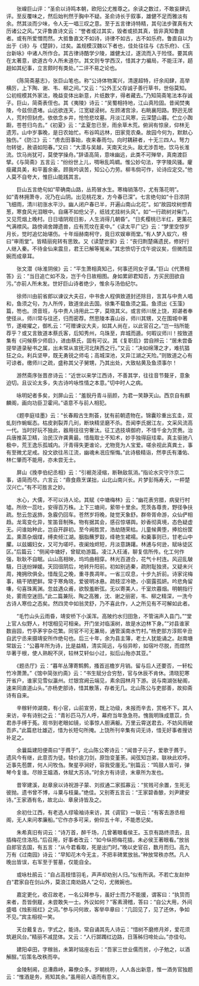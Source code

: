 <!-- { "loadSidebar": true } -->
　　张嵲巨山评：“圣俞以诗鸣本朝，欧阳公尤推尊之。余读之数过，不敢妄肆讥评。至反覆味之，然后始判然于胸中不疑。圣俞诗长于叙事，雄健不足而雅淡有余。然其淡而少味，令人无一唱三叹之意。至于五言律诗特精，其句法步骤真有大历诸公之风。”又评鲁直诗文云：“誉者或过其实，毁者或损其真，皆非真知鲁直者。或有所爱憎而然。大抵鲁直文不如诗，诗律不如古，古不如乐府。鲁直自以为出于《诗》与《楚辞》，过矣。盖规模汉魏以下者也，佳处往往与《古乐府》、《玉台新咏》中诸人所作合。其古律诗酷学少陵，雄健太过，遂流而入于险怪。要其病在太著意，欲道古今人所未道尔。其文则专学西汉，惜其才力褊局，不能汪洋，趦趄如其纪事，立言颇时有类处。”二评不易之论也。

　　《陈简斋墓志》，张巨山笔也。称“公诗体物寓兴，清邃超特，纡余闳肆，高举横厉，上下陶、谢、韦、柳之间。”又云：“公外王父存诚子善行草书，世俗莫知。公初规模其外家法，晚益变体出新意，片纸数字，得者藏去。”乃知简斋笔法本存诚子。巨山，简斋表侄也。其《夷陵》诗云：“吴蜀相持地，江山真险固。昔闻焚夷陵，今兹但遗堵。山远欲连天，江宽疑浸树。左顾渚宫涂，右眺襄阳路。野迥无居人，荒村但豺虎。依依念乡井，怆怆悲坟墓。月淡江风寒，云深楚山暮。伫立小踟蹰，苍苍归鸟去。”《初夏》云：“孟夏忽已至，雨余草木荒。俯涧有惊泉，仰林无遗芳。山中岁事晚，是日农始忙。布谷鸣远林，田家竞农桑。故园今何为，默默心独伤。”《防江》云：“虏去田事始，夜来春雨匀。向时耦耕者，十无三四人。弩力勿转徙，赦语如阳春。”又曰：“大漠与吴越，天南天北头。敌尤涉吾地，饮马长淮流。饮马尚犹可，莫使学操舟。”辞语高简，意味幽远，此类不可殚举，真南渡巨擘。《与简斋》五言云：“纷纷世上儿，啁啾乱鸣蜩。惟公妙句法，字字陵风骚。癯瘦藏具美，和平蓄余豪。顾我吟讽苦，知公心力劳。柳韦倘可作，论诗应定交。”他人莫不自夸大，惟巨山能践其言。

　　巨山五言绝句如“荦确南山路，丛筠冒水生。寒梅销落尽，尤有落花明”。如“青林拥萧寺，况乃在山阴。出见桃花发，方今春已深”。七言绝句如“十日浓阴飞细雨，清川初涨水平沙。幽人闭户春已半，开遍山南山北花”。如“故园坟树想青葱，寒食风光泪眼中。自痛不如伧父子，纸钱尤挂树头风”。如“一行疏树对柴门，又见荒烟上晚村。日日墙阴观日影，人生消得几朝昏”。“日炙樱桃已半红，更薰花气满襟风。路傍谒舍蹲遗兽，应有荒坟在麦中。”《读太平广记》云：“梦里空惊岁月长，觉时追忆始堪伤。十年烜赫南柯守，竟日欢娱审雨堂。”有人梦入蚁穴，榜曰“审雨堂”。皆精丽宛转有思致。又《读楚世家》云：“丧归荆楚痛遗民，修好行人继入秦。不待金仙来震旦，君王已解等冤亲。”其忠愤切于戊午谠议矣，但微而显婉而成章耳。

　　张文潜《咏淮阴侯》云：“平生萧相真知己，何事还同女子谋。”巨山《代萧相答》云：“当日追亡如不及，岂于今日故相图。身如累卵君知否，方买民田欲自污。”亦前人所未发。世好巨山诗者绝少，惟余与汤伯纪尔。

　　徐师川由前省郎以谏议大夫召，中书舍人程俱致道封还除目，言其与中贵人唱和，鱼须之句，为人所传，致道坐此去国。徐集不载鱼须之篇。鱼须出《玉藻》篇，笏也。须音班，与中贵人诗用此二字，莫晓其义。或言师川居上饶，郑谌者奉使径从，师川常与往还，归而密荐。然思陵本喜山谷，师川其甥，又在围城中著节，遂峻擢之，御札云：“可赠谏议大夫，如其人尚在，以此官召之。”岂一珰所能荐乎？或又言致道本蔡氏客，后知秀州，乌珠至，弃城而遁。何暇议师川！按致道集有《问候蔡少师启》，进由蔡氏，固有可议。其《复职启》尝自辨云：“居未尝备提举道录秘书之属，出未常从宣抚河北陕西之行。”又云：“决如绵薄之才，难抗猖狂之众。利兵坚甲，既无勇锐之师屯；高城深池，又异江湖之天险。”则致道之心有可谅者。缴师川之疏，盛称其父子舅甥，乃其出处，大致帖黄及鱼须事尔！

　　游然斋序张晋彦诗云：“近世以来学江西诗，不善其学，往往音节聱牙，意象迫切。且议论太多，失古诗吟咏性情之本意。”切中时人之病。

　　咏明妃者多矣，刘屏山云：“羞貎丹青斗丽颜，为君一笑静天山。西京自有麒麟阁，画向功臣卫霍间。”语意不与前人相犯。

　　《题李庭珪墨》云：“长春殿古生荆荟，犹有前朝遗物在。锦囊珍重出玄圭，双虬刻作蜿蜒态。枯皮剥裂弄几刓，断玦精坚磨不杀。吾闻李氏据江左，文采风流高一代。当时好玩不独此，器用往往穷奢汰。征工选技填御府，不惜千金为赏赉。治兵唐推英卫精，治民汉许龚黄最。惜哉取士不知术，妙手独得庭珪辈。真主驱驰八极中，荒王逸乐孤城内。汗青得失更谁论，尤物竞为人宝爱。嗟余视此真粪土，事有至微尤足戒。投文欲往吊江流，幽魂未冺应惭悔。”此诗极精诣，然李氏有潘佑、林仁肇而不能用，亦未尝无士。

　　屏山《挽李伯纪丞相》云：“引裾尧浸缩，断鞅敌氛消。”指论水灾守汴京二事，语简而尽。六言云：“鼎食鼎烹谋拙，山北山南兴长。片梦彭殇寿夭，一枰楚汉兴亡。”有不可胜言之妙。

　　水心，大儒，不可以诗人论。其赋《中塘梅林》云：“幽花表穷腊，病叟行村墟。所欣一蕊吐，安得百万株。上下三塘间，萦带十里余。荒茨各尊贵，野径争扶疏。愁云忽返斾，急霰仍回车。苍然岁将晚，陡觉天象舒。群帝胥命游，众仙俨相趋。龙鸾变化异，笙笛音制殊。物有据其会，感召惊堪舆。妙香彻真境，态色疑虚无。问谁始种此，岂自开辟初。至今阙胜赏，浩劫随荣枯。儿童候黄堕，捧拾纷筐盂。熏蒸杂烟煤，缚卖倾江湖。胭脂蘸罗縠，绛艳生裙襦。和羹事则已，甘老山中臞。以兹媚妇女，又可为嗟吁。夜阑烛烬短，月淡意踌躇。林逋与何逊，赋咏徒区区。”后篇云：“侧闻中塘好，曾赋劝游篇。凌江入枉浦，聊复信所传。化工何作强，耿耿不自眠。山山高相映，坞坞曲相穿。林光百道合，花气十村连。风迎乱駊騀，日送纷婵媛。天回徂阴后，地转升阳前。初如别逃秦，疏附耻独贤。又疑未兴周，掩拥欣俱全。惜哉见之晚，重寻畏凋年。一省三叹息，十步九折前。诗家诧梅事，槁干陋肥鲜。常于寒角晓，爱彼明冰悬。疏枝涩冷艳，小窗露孤妍。吟悲角留嗛，句喜珠离渊。忽兹遇众甫，欲彀羞断弦。无以寄美人，千室炊暮烟。明朝指行处，雾雨空迷田。”此二篇兼阮、陶之高雅，沈、谢之丽密，韦、柳之精深，一洗今古诗人寒俭之态矣。然四灵中如翁灵舒，乃不喜此作，人之所见有不可解如此者。

　　“毛竹山头云雨昏，靖安桥下小溪浑。高陂约水归田急，不管湍声入县门。”“堂上官人似野人，村氓相见可相亲。开门坐对临溪树，故是水边林下身。”“对县谁家数亩园，竹亭茅宇杂花繁。同官不可无兼局，通管溪南水竹村。”杨吏部方淳熙辛丑自武宁丞来摄靖安所作绝句也。后三十年，余为县主簿，老士人犹能诵之。赵南塘常跋云：“公暮年所为诗，比是益精，清实简远，与俗异畛，如宿叶尽脱，而煜然华著于根，使人熟睨不厌，较林艾轩似小过，拟后山殆亦其亚。”

　　《题丞厅》云：“暮年丛薄寄鹪鹩，搔首巡檐岁月销。留与后人还要否，一轩松竹冷萧萧。”《馆中简张约斋》云：“书生赋分合穷愁，官与休辰不肯休。清晓犯寒开省户，谁家见雪似瀛州。烂银宫阙云端见，素余园林月下游。说与南湖张秘阁，速来同直道山头。”亦杨吏部诗，惜其散落，存者无几。北山陈公与吏部善，故抑斋诗有自来。

　　辛稼轩帅湖南，有小官，山前宣劳，既上功级，未报而辛去，赏格不下。其人来访，辛有诗别之云：“青衫匹马万人呼，幕府当年急急符。愧我明珠成薏苡，负君赤手缚于菟。观书到老眼如镜，论事惊人胆满躯。万里云霄送君去，不妨风雨破吾庐。”此篇悲壮雄迈，惜为长短句所掩。上饶所刊辛集有词无诗，惜无好事者搜访补足之。

　　余曩扁建阳便斋曰“于蔿于”，北山陈公寄诗云：“闻昔子元子，爱歌于蔿于。遗风今有继，此意否为徒。犊价逾刀剑，原饴变堇荼。闻弦知岂弟，联袂此欢呼。近事先苞篚，何人问牧刍。聚星亭涧好，容我受廛无。”别篇云：“鸣鼓人皆可，弹琴今复谁。尽赊王媪酒，休赋大苏诗。”时余方有诗谤，末章所为发也。

　　昔宰建溪，赵章泉以诗祝游子蒙、刘叔通二家孤寡云：“贫贱可余置，生死无彼抛。遗书曾不博，斗粟与枝巢。”绝佳。又别寄五言云：“王家碧香酿，刘尹建安诗。”王家酒有名，故北山、章泉诗皆及之。

　　余初仕江西，有老选人缪瑜袖诗来访，其《调官》一联云：“有客去游丞相阁，无人来问孝廉船。”它作亦多可采，俯仰五十年，不能悉记矣。

　　朱希真旧有词云：“诗万首，醉千场，几曾著眼看侯王。玉京有路终须去，且插梅花住洛阳。”后召用，好事者改云：“如今纵把梅花插，未必侯王著眼看。”放翁自郎官去国，有五言：“从今君看取，死是出门时。”晚以史官召，数月而归。高九万有《过南园》诗云：“早知花木今无主，不把丰碑累放翁。”种放常秩亦然。凡人晚出皆误，右军至于誓墓，仅能自全。

　　或咏杜鹃云：“自占高枝惜羽毛，声声却劝别人归。”似有所讽。不若亡友赵仲白“君家自在剑山外，莫浪江南劝路人”之句，尤微婉也。

　　嘉定更化，收召故老，一名公拜参与，虽好士而力不能援，谓客曰：“执贽而来者，吾皆倒屣，未尝敢失一士。外议如何？”客素滑稽，答曰：“自公大用，外间盛唱《烛影摇红》之词。”参与问何故，客举卒章曰：“几回见了，见了还休，争如不见。”宾主相视一笑。

　　天台戴复古，字式之，能诗。常自诵其先人诗云：“惜树不磨修月斧，爱花须筑避风台。”精丽不减昆体。又云：“人行踯躅红边路，日落秭归啼处山。”亦佳句。

　　建阳卓田，字稼翁，未第时铭座右云：“吾家三世业儒而贫，小子勉之，以酒解酲。”后策名改秩而卒。

　　金陵制阃，总漕鼎峙，幕僚众多。岁朝桃符，人人各出新意，惟一酒务官独题云：“惟酒是务，焉知其余。”虽用前人语而有意义。


